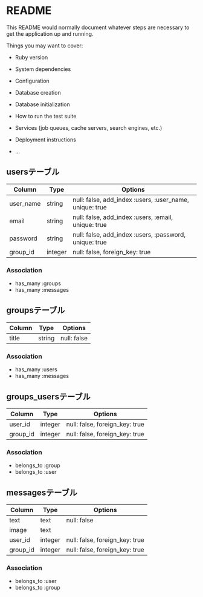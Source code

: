 # README

This README would normally document whatever steps are necessary to get the
application up and running.

Things you may want to cover:

* Ruby version

* System dependencies

* Configuration

* Database creation

* Database initialization

* How to run the test suite

* Services (job queues, cache servers, search engines, etc.)

* Deployment instructions

* ...

## usersテーブル
|Column|Type|Options|
|------|----|-------|
|user_name|string|null: false, add_index :users, :user_name, unique: true|
|email|string|null: false, add_index :users, :email, unique: true|
|password|string|null: false, add_index :users, :password, unique: true|
|group_id|integer|null: false, foreign_key: true|

### Association
- has_many :groups
- has_many :messages

## groupsテーブル
|Column|Type|Options|
|------|----|-------|
|title|string|null: false|


### Association
- has_many :users
- has_many :messages

## groups_usersテーブル
|Column|Type|Options|
|------|----|-------|
|user_id|integer|null: false, foreign_key: true|
|group_id|integer|null: false, foreign_key: true|

### Association
- belongs_to :group
- belongs_to :user

## messagesテーブル
|Column|Type|Options|
|------|----|-------|
|text|text|null: false|
|image|text||
|user_id|integer|null: false, foreign_key: true|
|group_id|integer|null: false, foreign_key: true|
### Association
- belongs_to :user
- belongs_to :group
